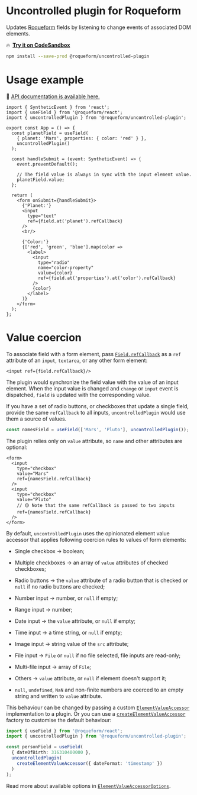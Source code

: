 # Uncontrolled plugin for Roqueform

Updates [Roqueform](https://github.com/smikhalevski/roqueform#readme) fields by listening to change events of associated
DOM elements.

🔥&ensp;[**Try it on CodeSandbox**](https://codesandbox.io/s/fsdshx)

```sh
npm install --save-prod @roqueform/uncontrolled-plugin
```

# Usage example

🔎 [API documentation is available here.](https://smikhalevski.github.io/roqueform/modules/uncontrolled_plugin.html)

```tsx
import { SyntheticEvent } from 'react';
import { useField } from '@roqueform/react';
import { uncontrolledPlugin } from '@roqueform/uncontrolled-plugin';

export const App = () => {
  const planetField = useField(
    { planet: 'Mars', properties: { color: 'red' } },
    uncontrolledPlugin()
  );

  const handleSubmit = (event: SyntheticEvent) => {
    event.preventDefault();

    // The field value is always in sync with the input element value.
    planetField.value;
  };

  return (
    <form onSubmit={handleSubmit}>
      {'Planet:'}
      <input
        type="text"
        ref={field.at('planet').refCallback}
      />
      <br/>

      {'Color:'}
      {['red', 'green', 'blue'].map(color =>
        <label>
          <input
            type="radio"
            name="color-property"
            value={color}
            ref={field.at('properties').at('color').refCallback}
          />
          {color}
        </label>
      )}
    </form>
  );
};
```

# Value coercion
To associate field with a form element, pass
[`Field.refCallback`](https://smikhalevski.github.io/roqueform/interfaces/_roqueform_ref_plugin.RefMixin.html#refCallback)
as a `ref` attribute of an `input`, `textarea`, or any other form element:

```tsx
<input ref={field.refCallback}/>
```

The plugin would synchronize the field value with the value of an input element. When the input value is changed and
`change` or `input` event is dispatched, `field` is updated with the corresponding value.

If you have a set of radio buttons, or checkboxes that update a single field, provide the same `refCallback` to all
inputs, `uncontrolledPlugin` would use them a source of values.

```ts
const namesField = useField(['Mars', 'Pluto'], uncontrolledPlugin());
```

The plugin relies only on `value` attribute, so `name` and other attributes are optional:

```tsx
<form>
  <input
    type="checkbox"
    value="Mars"
    ref={namesField.refCallback}
  />
  <input
    type="checkbox"
    value="Pluto"
    // 🟡 Note that the same refCallback is passed to two inputs
    ref={namesField.refCallback}
  />
</form>
```

By default, `uncontrolledPlugin` uses the opinionated element value accessor that applies following coercion rules to
values of form elements:

- Single checkbox → boolean;

- Multiple checkboxes → an array of `value` attributes of checked checkboxes;

- Radio buttons → the `value` attribute of a radio button that is checked or `null` if no radio buttons are checked;

- Number input → number, or `null` if empty;

- Range input → number;

- Date input → the `value` attribute, or `null` if empty;

- Time input → a time string, or `null` if empty;

- Image input → string value of the `src` attribute;

- File input → `File` or `null` if no file selected, file inputs are read-only;

- Multi-file input → array of `File`;

- Others → `value` attribute, or `null` if element doesn't support it;

- `null`, `undefined`, `NaN` and non-finite numbers are coerced to an empty string and written to `value` attribute.

This behaviour can be changed by passing a custom
[`ElementValueAccessor`](https://smikhalevski.github.io/roqueform/interfaces/uncontrolled_plugin.ElementValueAccessor.html)
implementation to a plugin. Or you can use a
[`createElementValueAccessor`](https://smikhalevski.github.io/roqueform/functions/uncontrolled_plugin.createElementValueAccessor.html)
factory to customise the default behaviour:

```ts
import { useField } from '@roqueform/react';
import { uncontrolledPlugin } from '@roqueform/uncontrolled-plugin';

const personField = useField(
  { dateOfBirth: 316310400000 },
  uncontrolledPlugin(
    createElementValueAccessor({ dateFormat: 'timestamp' })
  )
);
```

Read more about available options in
[`ElementValueAccessorOptions`](https://smikhalevski.github.io/roqueform/interfaces/uncontrolled_plugin.ElementValueAccessorOptions.html).
